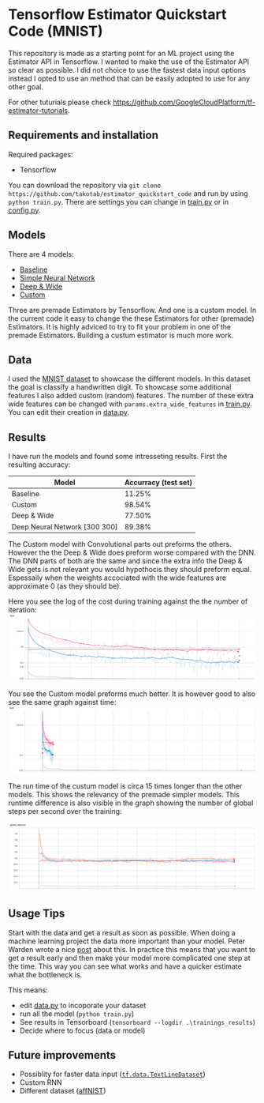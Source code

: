 # Tensorflow Estimator Quickstart Code (MNIST)
This repository is made as a starting point for an ML project using the Estimator API in Tensorflow.  I wanted to make the use of the Estimator API so clear as possible. I did not choice to use the fastest data input options instead I opted to use an method that can be easily adopted to use for any other goal.

For other tuturials please check https://github.com/GoogleCloudPlatform/tf-estimator-tutorials. 

## Requirements and installation

Required packages:

- Tensorflow

You can download the repository via `git clone https://github.com/takotab/estimator_quickstart_code` and run by using ` python train.py`. There are settings you can change in [train.py](train.py) or in [config.py](config.py).

## Models

There are 4 models:

- [Baseline](https://www.tensorflow.org/api_docs/python/tf/estimator/BaselineClassifier)
- [Simple Neural Network](https://www.tensorflow.org/api_docs/python/tf/estimator/DNNClassifier)
- [Deep & Wide](https://www.tensorflow.org/api_docs/python/tf/estimator/DNNLinearCombinedClassifier)
- [Custom](model.py)

Three are premade Estimators by Tensorflow. And one is a custom model. In the current code it easy to change the these Estimators for other (premade) Estimators. It is highly adviced to try to fit your problem in one of the premade Estimators. Building a custum estimator is much more work. 

## Data

I used the [MNIST dataset](http://yann.lecun.com/exdb/mnist/) to showcase the different models. In this dataset the goal is classify a handwritten digit. To showcase some additional features I also added custom (random) features. The number of these extra wide features can be changed with `params.extra_wide_features` in [train.py](train.py). You can edit their creation in [data.py](data.py).

## Results

I have run the models and found some intresseting results. First the resulting accuracy:

| Model                         | Accurracy (test set) |
| ----------------------------- | -------------------- |
| Baseline                      | 11.25%               |
| Custom                        | 98.54%               |
| Deep & Wide                   | 77.50%               |
| Deep Neural Network [300 300] | 89.38%               |

The Custom model with Convolutional parts out preforms the others. However the the Deep & Wide does preform worse compared with the DNN. The DNN parts of both are the same and since the extra info the Deep & Wide gets is not relevant you would hypothocis they should preform equal. Espessaily when the weights accociated with the wide features are approximate 0 (as they should be).

Here you see the log of the cost during training against the the number of iteration:
![loss.png](loss.png)

You see the Custom model preforms much better. It is however good to also see the same graph against time:
![loss_time.png](loss_time.png)

The run time of the custum model is circa 15 times longer than the other models. This shows the relevancy of the premade simpler models. This runtime difference is also visible in the graph showing the number of global steps per second over the training:

![global_step_time.png](global_step_sec.png)

## Usage Tips

Start with the data and get a result as soon as possible.  When doing a machine learning project the data more important than your model. Peter Warden wrote a nice [post](https://petewarden.com/2018/05/28/why-you-need-to-improve-your-training-data-and-how-to-do-it/) about this. In practice this means that you want to get a result early and then make your model more complicated one step at the time. This way you can see what works and have a quicker estimate what the bottleneck is.

This means:
- edit [data.py](data.py) to incoporate your dataset
- run all the model (`python train.py`)
- See results in Tensorboard (`tensorboard --logdir .\trainings_results`)
- Decide where to focus (data or model)

## Future improvements

- Possiblity for faster data input ([`tf.data.TextLineDataset`](https://www.tensorflow.org/api_docs/python/tf/data/TextLineDataset))
- Custom RNN
- Different dataset ([affNIST](http://www.cs.toronto.edu/~tijmen/affNIST/))
